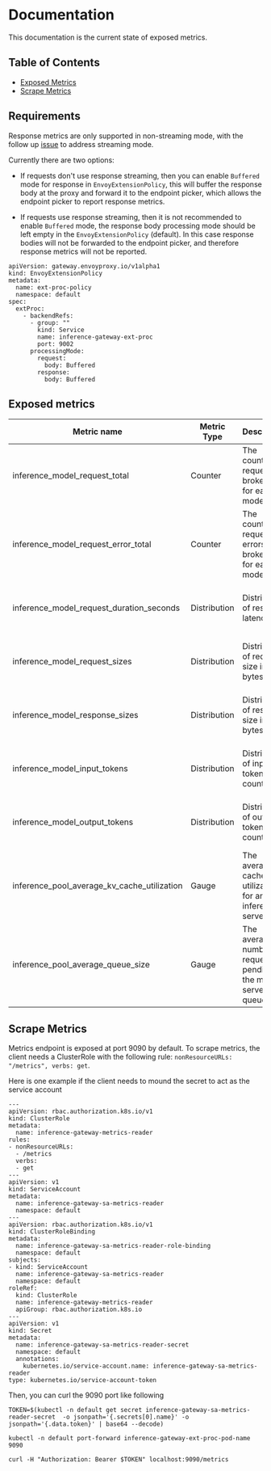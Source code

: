 # Documentation

This documentation is the current state of exposed metrics.

## Table of Contents
* [Exposed Metrics](#exposed-metrics)
* [Scrape Metrics](#scrape-metrics)

## Requirements

Response metrics are only supported in non-streaming mode, with the follow up [issue](https://github.com/kubernetes-sigs/gateway-api-inference-extension/issues/178) to address streaming mode.

Currently there are two options:
- If requests don't use response streaming, then you can enable `Buffered` mode for response in `EnvoyExtensionPolicy`, this will buffer the response body at the proxy and forward it to the endpoint picker, which allows the endpoint picker to report response metrics.

- If requests use response streaming, then it is not recommended to enable `Buffered` mode, the response body processing mode should be left empty in the `EnvoyExtensionPolicy` (default). In this case response bodies will not be forwarded to the endpoint picker, and therefore response metrics will not be reported.


```
apiVersion: gateway.envoyproxy.io/v1alpha1
kind: EnvoyExtensionPolicy
metadata:
  name: ext-proc-policy
  namespace: default
spec:
  extProc:
    - backendRefs:
      - group: ""
        kind: Service
        name: inference-gateway-ext-proc
        port: 9002
      processingMode:
        request:
          body: Buffered
        response:
          body: Buffered
```

## Exposed metrics

| Metric name | Metric Type  | Description | Labels | Status | 
| ------------|--------------| ----------- | ------ | ------ |
| inference_model_request_total | Counter      | The counter of requests broken out for each model. | `model_name`=&lt;model-name&gt; <br> `target_model_name`=&lt;target-model-name&gt;  | ALPHA |
| inference_model_request_error_total | Counter      | The counter of requests errors broken out for each model. | `model_name`=&lt;model-name&gt; <br> `target_model_name`=&lt;target-model-name&gt;  | ALPHA |
| inference_model_request_duration_seconds | Distribution | Distribution of response latency. | `model_name`=&lt;model-name&gt; <br> `target_model_name`=&lt;target-model-name&gt;  | ALPHA |
| inference_model_request_sizes | Distribution      | Distribution of request size in bytes. | `model_name`=&lt;model-name&gt; <br> `target_model_name`=&lt;target-model-name&gt;  | ALPHA |
| inference_model_response_sizes | Distribution      | Distribution of response size in bytes. | `model_name`=&lt;model-name&gt; <br> `target_model_name`=&lt;target-model-name&gt;  | ALPHA |
| inference_model_input_tokens | Distribution      | Distribution of input token count. | `model_name`=&lt;model-name&gt; <br> `target_model_name`=&lt;target-model-name&gt;  | ALPHA |
| inference_model_output_tokens | Distribution      | Distribution of output token count. | `model_name`=&lt;model-name&gt; <br> `target_model_name`=&lt;target-model-name&gt;  | ALPHA |
| inference_pool_average_kv_cache_utilization | Gauge      | The average kv cache utilization for an inference server pool. | `name`=&lt;inference-pool-name&gt;   | ALPHA |
| inference_pool_average_queue_size | Gauge      | The average number of requests pending in the model server queue. | `name`=&lt;inference-pool-name&gt;   | ALPHA |

## Scrape Metrics

Metrics endpoint is exposed at port 9090 by default. To scrape metrics, the client needs a ClusterRole with the following rule:
`nonResourceURLs: "/metrics", verbs: get`.

Here is one example if the client needs to mound the secret to act as the service account
```
---
apiVersion: rbac.authorization.k8s.io/v1
kind: ClusterRole
metadata:
  name: inference-gateway-metrics-reader
rules:
- nonResourceURLs:
  - /metrics
  verbs:
  - get
---
apiVersion: v1
kind: ServiceAccount
metadata:
  name: inference-gateway-sa-metrics-reader
  namespace: default
---
apiVersion: rbac.authorization.k8s.io/v1
kind: ClusterRoleBinding
metadata:
  name: inference-gateway-sa-metrics-reader-role-binding
  namespace: default
subjects:
- kind: ServiceAccount
  name: inference-gateway-sa-metrics-reader
  namespace: default
roleRef:
  kind: ClusterRole
  name: inference-gateway-metrics-reader
  apiGroup: rbac.authorization.k8s.io
---
apiVersion: v1
kind: Secret
metadata:
  name: inference-gateway-sa-metrics-reader-secret
  namespace: default
  annotations:
    kubernetes.io/service-account.name: inference-gateway-sa-metrics-reader
type: kubernetes.io/service-account-token
```
Then, you can curl the 9090 port like following
```
TOKEN=$(kubectl -n default get secret inference-gateway-sa-metrics-reader-secret  -o jsonpath='{.secrets[0].name}' -o jsonpath='{.data.token}' | base64 --decode)

kubectl -n default port-forward inference-gateway-ext-proc-pod-name  9090

curl -H "Authorization: Bearer $TOKEN" localhost:9090/metrics
```